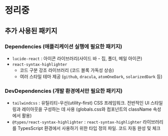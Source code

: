 # 정리중

## 추가 사용된 패키지

### Dependencies (애플리케이션 실행에 필요한 패키지)

- `lucide-react` : 아이콘 라이브러리(사이드 바 - 집, 폴더, 메일 아이콘)
- `react-syntax-highlighter`
  - 코드 구분 강조 라이브러리 (코드 블록 가독성 상승)
  - 여러 스타일 테마 제공 (`github`, `dracula`, `atomOneDark`, `solarizedDark` 등)

### DevDependencies (개발 환경에서만 필요한 패키지)

- `tailwindcss` : 유틸리티-우선(utility-first) CSS 프레임워크. 전반적인 UI 스타일링과 레이아웃을 구성하는 데 사용 (globals.css와 컴포넌트의 className 속성에서 활용)
- `@types/react-syntax-highlighter` : `react-syntax-highlighter` 라이브러리를 TypesScript 환경에서 사용하기 위한 타입 정의 파일. 코드 자동 완성 및 체크

